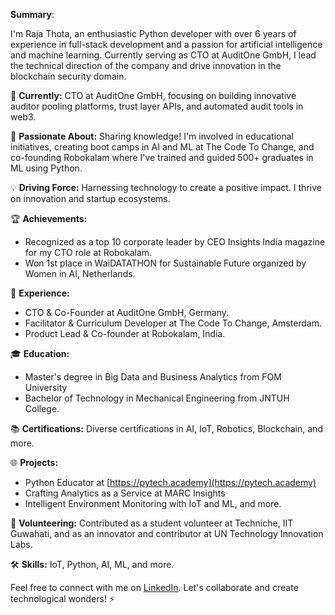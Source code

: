 **Summary**:

I'm Raja Thota, an enthusiastic Python developer with over 6 years of experience in full-stack development and a passion for artificial intelligence and machine learning. Currently serving as CTO at AuditOne GmbH, I lead the technical direction of the company and drive innovation in the blockchain security domain.

🔭 **Currently:** CTO at AuditOne GmbH, focusing on building innovative auditor pooling platforms, trust layer APIs, and automated audit tools in web3.

🌱 **Passionate About:** Sharing knowledge! I'm involved in educational initiatives, creating boot camps in AI and ML at The Code To Change, and co-founding Robokalam where I've trained and guided 500+ graduates in ML using Python.

💡 **Driving Force:** Harnessing technology to create a positive impact. I thrive on innovation and startup ecosystems.

🏆 **Achievements:** 
- Recognized as a top 10 corporate leader by CEO Insights India magazine for my CTO role at Robokalam.
- Won 1st place in WaiDATATHON for Sustainable Future organized by Women in AI, Netherlands.

🚀 **Experience:** 
- CTO & Co-Founder at AuditOne GmbH, Germany.
- Facilitator & Curriculum Developer at The Code To Change, Amsterdam.
- Product Lead & Co-founder at Robokalam, India.

🎓 **Education:** 
- Master's degree in Big Data and Business Analytics from FOM University
- Bachelor of Technology in Mechanical Engineering from JNTUH College.

📚 **Certifications:** Diverse certifications in AI, IoT, Robotics, Blockchain, and more.

🌐 **Projects:** 
- Python Educator at [https://pytech.academy](https://pytech.academy) 
- Crafting Analytics as a Service at MARC Insights
- Intelligent Environment Monitoring with IoT and ML, and more.

🤝 **Volunteering:** Contributed as a student volunteer at Techniche, IIT Guwahati, and as an innovator and contributor at UN Technology Innovation Labs.

🛠️ **Skills:** IoT, Python, AI, ML, and more.

Feel free to connect with me on [LinkedIn](https://www.linkedin.com/in/thotaraja95). Let's collaborate and create technological wonders! ⚡
